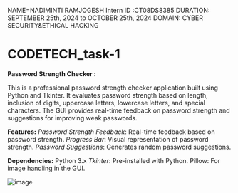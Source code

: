 NAME=NADIMINTI RAMJOGESH
Intern ID :CT08DS8385
DURATION: SEPTEMBER 25th, 2024 to OCTOBER 25th, 2024
DOMAIN: CYBER SECURITY&ETHICAL HACKING

# CODETECH_task-1

****Password Strength Checker :****

This is a professional password strength checker application built using Python and Tkinter. It evaluates password strength based on length, inclusion of digits, uppercase letters, lowercase letters, and special characters. The GUI provides real-time feedback on password strength and suggestions for improving weak passwords.

**Features:**
*Password Strength Feedback*: Real-time feedback based on password strength.
*Progress Bar*: Visual representation of password strength.
*Password Suggestions*: Generates random password suggestions.



**Dependencies:**
Python 3.x
*Tkinter*: Pre-installed with Python.
Pillow: For image handling in the GUI.


![image](https://github.com/user-attachments/assets/d4920a91-89fc-4690-a3d4-17ccfc5b56ba)

